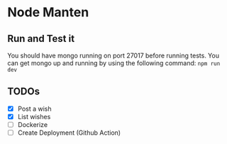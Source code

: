 # Node Manten

## Run and Test it

You should have mongo running on port 27017 before running tests. You can get mongo up and running by using the following command:
```npm run dev```

## TODOs

- [x] Post a wish
- [x] List wishes
- [ ] Dockerize
- [ ] Create Deployment (Github Action)
